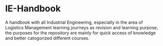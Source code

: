 # IE-Handbook
A handbook with all Industrial Engineering, especially in the area of Logistics Management learning journeys as revision and learning purpose, the purposes for the repository are mainly for quick access of knowledge and better catogorized different courses.
